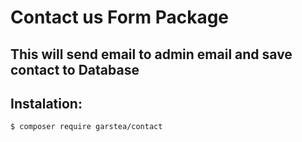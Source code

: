 # Contact us Form Package

## This will send email to admin email and save contact to Database


## Instalation:
```sh
$ composer require garstea/contact
```
